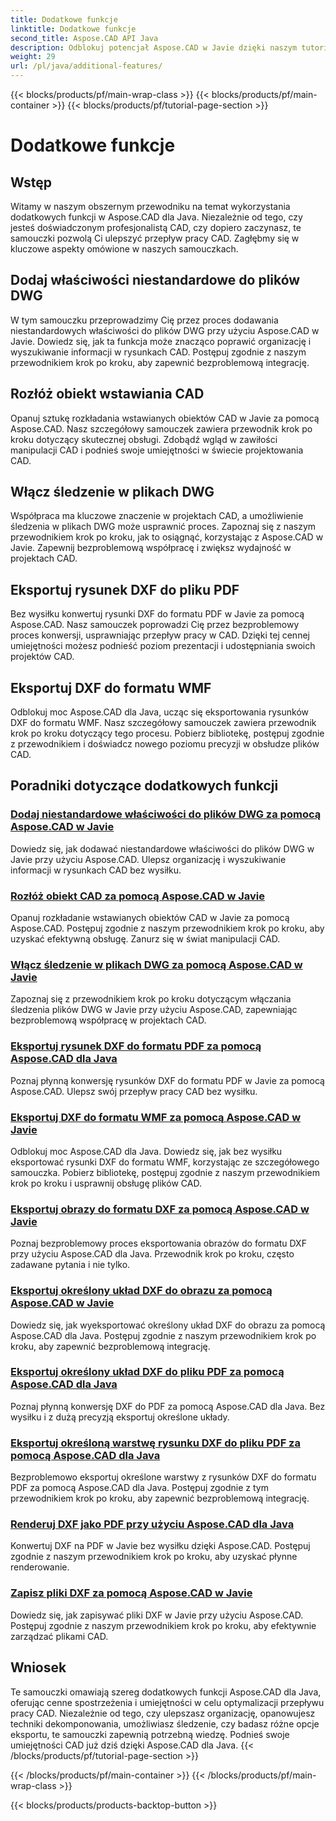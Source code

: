```yaml
---
title: Dodatkowe funkcje
linktitle: Dodatkowe funkcje
second_title: Aspose.CAD API Java
description: Odblokuj potencjał Aspose.CAD w Javie dzięki naszym tutorialom. Dodawaj niestandardowe właściwości, rozkładaj wstawiane obiekty CAD, włączaj śledzenie i płynnie eksportuj rysunki DXF. Ulepsz swój przepływ pracy CAD bez wysiłku.
weight: 29
url: /pl/java/additional-features/
---
```


{{< blocks/products/pf/main-wrap-class >}}
{{< blocks/products/pf/main-container >}}
{{< blocks/products/pf/tutorial-page-section >}}

# Dodatkowe funkcje



## Wstęp

Witamy w naszym obszernym przewodniku na temat wykorzystania dodatkowych funkcji w Aspose.CAD dla Java. Niezależnie od tego, czy jesteś doświadczonym profesjonalistą CAD, czy dopiero zaczynasz, te samouczki pozwolą Ci ulepszyć przepływ pracy CAD. Zagłębmy się w kluczowe aspekty omówione w naszych samouczkach.

## Dodaj właściwości niestandardowe do plików DWG

W tym samouczku przeprowadzimy Cię przez proces dodawania niestandardowych właściwości do plików DWG przy użyciu Aspose.CAD w Javie. Dowiedz się, jak ta funkcja może znacząco poprawić organizację i wyszukiwanie informacji w rysunkach CAD. Postępuj zgodnie z naszym przewodnikiem krok po kroku, aby zapewnić bezproblemową integrację.

## Rozłóż obiekt wstawiania CAD

Opanuj sztukę rozkładania wstawianych obiektów CAD w Javie za pomocą Aspose.CAD. Nasz szczegółowy samouczek zawiera przewodnik krok po kroku dotyczący skutecznej obsługi. Zdobądź wgląd w zawiłości manipulacji CAD i podnieś swoje umiejętności w świecie projektowania CAD.

## Włącz śledzenie w plikach DWG

Współpraca ma kluczowe znaczenie w projektach CAD, a umożliwienie śledzenia w plikach DWG może usprawnić proces. Zapoznaj się z naszym przewodnikiem krok po kroku, jak to osiągnąć, korzystając z Aspose.CAD w Javie. Zapewnij bezproblemową współpracę i zwiększ wydajność w projektach CAD.

## Eksportuj rysunek DXF do pliku PDF

Bez wysiłku konwertuj rysunki DXF do formatu PDF w Javie za pomocą Aspose.CAD. Nasz samouczek poprowadzi Cię przez bezproblemowy proces konwersji, usprawniając przepływ pracy w CAD. Dzięki tej cennej umiejętności możesz podnieść poziom prezentacji i udostępniania swoich projektów CAD.

## Eksportuj DXF do formatu WMF

Odblokuj moc Aspose.CAD dla Java, ucząc się eksportowania rysunków DXF do formatu WMF. Nasz szczegółowy samouczek zawiera przewodnik krok po kroku dotyczący tego procesu. Pobierz bibliotekę, postępuj zgodnie z przewodnikiem i doświadcz nowego poziomu precyzji w obsłudze plików CAD.

## Poradniki dotyczące dodatkowych funkcji
### [Dodaj niestandardowe właściwości do plików DWG za pomocą Aspose.CAD w Javie](./add-custom-properties/)
Dowiedz się, jak dodawać niestandardowe właściwości do plików DWG w Javie przy użyciu Aspose.CAD. Ulepsz organizację i wyszukiwanie informacji w rysunkach CAD bez wysiłku.
### [Rozłóż obiekt CAD za pomocą Aspose.CAD w Javie](./decompose-cad-insert-object/)
Opanuj rozkładanie wstawianych obiektów CAD w Javie za pomocą Aspose.CAD. Postępuj zgodnie z naszym przewodnikiem krok po kroku, aby uzyskać efektywną obsługę. Zanurz się w świat manipulacji CAD.
### [Włącz śledzenie w plikach DWG za pomocą Aspose.CAD w Javie](./enable-tracking/)
Zapoznaj się z przewodnikiem krok po kroku dotyczącym włączania śledzenia plików DWG w Javie przy użyciu Aspose.CAD, zapewniając bezproblemową współpracę w projektach CAD.
### [Eksportuj rysunek DXF do formatu PDF za pomocą Aspose.CAD dla Java](./export-dxf-to-pdf/)
Poznaj płynną konwersję rysunków DXF do formatu PDF w Javie za pomocą Aspose.CAD. Ulepsz swój przepływ pracy CAD bez wysiłku.
### [Eksportuj DXF do formatu WMF za pomocą Aspose.CAD w Javie](./export-dxf-to-wmf/)
Odblokuj moc Aspose.CAD dla Java. Dowiedz się, jak bez wysiłku eksportować rysunki DXF do formatu WMF, korzystając ze szczegółowego samouczka. Pobierz bibliotekę, postępuj zgodnie z naszym przewodnikiem krok po kroku i usprawnij obsługę plików CAD.
### [Eksportuj obrazy do formatu DXF za pomocą Aspose.CAD w Javie](./export-images-to-dxf/)
Poznaj bezproblemowy proces eksportowania obrazów do formatu DXF przy użyciu Aspose.CAD dla Java. Przewodnik krok po kroku, często zadawane pytania i nie tylko.
### [Eksportuj określony układ DXF do obrazu za pomocą Aspose.CAD w Javie](./export-specific-layout-to-image/)
Dowiedz się, jak wyeksportować określony układ DXF do obrazu za pomocą Aspose.CAD dla Java. Postępuj zgodnie z naszym przewodnikiem krok po kroku, aby zapewnić bezproblemową integrację.
### [Eksportuj określony układ DXF do pliku PDF za pomocą Aspose.CAD dla Java](./export-specific-layout-to-pdf/)
Poznaj płynną konwersję DXF do PDF za pomocą Aspose.CAD dla Java. Bez wysiłku i z dużą precyzją eksportuj określone układy.
### [Eksportuj określoną warstwę rysunku DXF do pliku PDF za pomocą Aspose.CAD dla Java](./export-specific-layer-to-pdf/)
Bezproblemowo eksportuj określone warstwy z rysunków DXF do formatu PDF za pomocą Aspose.CAD dla Java. Postępuj zgodnie z tym przewodnikiem krok po kroku, aby zapewnić bezproblemową integrację.
### [Renderuj DXF jako PDF przy użyciu Aspose.CAD dla Java](./render-dxf-as-pdf/)
Konwertuj DXF na PDF w Javie bez wysiłku dzięki Aspose.CAD. Postępuj zgodnie z naszym przewodnikiem krok po kroku, aby uzyskać płynne renderowanie.
### [Zapisz pliki DXF za pomocą Aspose.CAD w Javie](./save-dxf-files/)
Dowiedz się, jak zapisywać pliki DXF w Javie przy użyciu Aspose.CAD. Postępuj zgodnie z naszym przewodnikiem krok po kroku, aby efektywnie zarządzać plikami CAD.

## Wniosek

Te samouczki omawiają szereg dodatkowych funkcji Aspose.CAD dla Java, oferując cenne spostrzeżenia i umiejętności w celu optymalizacji przepływu pracy CAD. Niezależnie od tego, czy ulepszasz organizację, opanowujesz techniki dekomponowania, umożliwiasz śledzenie, czy badasz różne opcje eksportu, te samouczki zapewnią potrzebną wiedzę. Podnieś swoje umiejętności CAD już dziś dzięki Aspose.CAD dla Java.
{{< /blocks/products/pf/tutorial-page-section >}}

{{< /blocks/products/pf/main-container >}}
{{< /blocks/products/pf/main-wrap-class >}}

{{< blocks/products/products-backtop-button >}}
